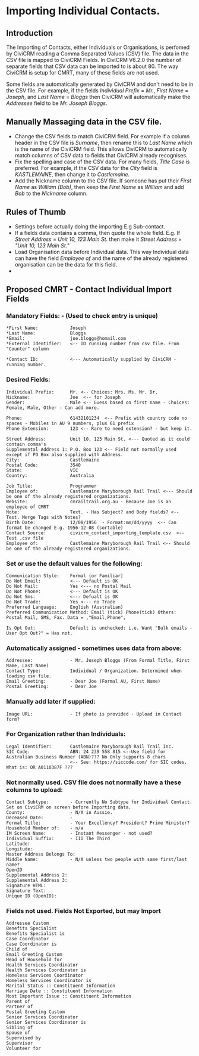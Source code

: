 # Importing Individual Contacts.

## Introduction

The Importing of Contacts, either Individuals or Organisations, is perfomed by CiviCRM reading a Comma Separated Values (CSV) file. The data in the CSV file is mapped to CiviCRM Fields.
In CiviCRM V6.2.0 the number of separate fields that CSV data can be imported to is about 80. The way CiviCRM is setup for CMRT, many of these fields are not used. 

Some fields are automatically generated by CiviCRM and don't need to be in the CSV file. For example, if the fields *Individual Prefix* = *Mr.*, *First Name* = *Joseph*, and *Last Name* = *Bloggs* then CiviCRM will automatically make the *Addressee* field to be *Mr. Joseph Bloggs*.




## Manually Massaging data in the CSV file.

* Change the CSV fields to match CiviCRM field. For example if a column header in the CSV file is *Surname*, then rename this to *Last Name* which is the name of the CiviCRM field. This allows CiviCRM to automatically match columns of CSV data to fields that CiviCRM already recognises.
* Fix the spelling and case of the CSV data. For many fields, *Title Case* is preferred. For example, if the CSV data for the *City* field is *KASTLEMAINE*, then change it to *Castlemaine*.
* Add the Nickname column to the CSV file. If someone has put their *First Name* as *William (Bob)*, then keep the *First Name* as *William* and add *Bob* to the *Nickname* column.

## Rules of Thumb
* Settings before actually doing the importing E.g Sub-contact.
* If a fields data contains a comma, then quote the whole field. E.g. If *Street Address* = *Unit 10, 123 Main St.* then  make it *Street Address* =  *"Unit 10, 123 Main St."*
* Load Organisation data before Individual data. This way Individual data can have the field *Employee of* and the name of the already registered organisation can be the data for this field.
* 
## Proposed CMRT - Contact Individual Import Fields

### Mandatory Fields: - (Used to check entry is unique)
```
*First Name:            Joseph
*Last Name:             Bloggs
*Email:                 joe.bloggs@homail.com
*External Identifier:   <-- ID running number from csv file. From "Counter" column

*Contact ID:            <--- Automatically supplied by CiviCRM - running number. 
```
### Desired Fields:
```
Individual Prefix:      Mr. <-- Choices: Mrs. Ms. Mr. Dr.
Nickname:               Joe  <-- for Joseph
Gender:                 Male <-- Guess based on first name - Choices: Female, Male, Other - Can add more.

Phone:                  61432101234  <-- Prefix with country code no spaces - Mobiles in AU 9 numbers, plus 61 prefix
Phone Extension:        123 <-- Rare to need extension? - but keep it.

Street Address:         Unit 10, 123 Main St. <--- Quoted as it could contain comma's 
Supplemental Address 1: P.O. Box 123 <-- Field not normally used except if PO Box also supplied with Address.
City:                   Castlemaine 
Postal Code:            3540
State:                  VIC
Country:                Australia

Job Title:              Programmer
Employee of:            Castlemaine Maryborough Rail Trail <--- Should be one of the already registered organizations.
Website:                cmrailtrail.org.au - Because Joe is an employee of CMRT
Note:                   Text. - Has Subject? and Body fields? <-- Test. Merge Tags with Notes?
Birth Date:             12/08/1956  - Format:mm/dd/yyyy  <-- Can format be changed E.g. 1956-12-08 (sortable)
Contact Source:         civicrm_contact_importing_template.csv  <-- Test .csv file
Employee of:            Castlemaine Maryborough Rail Trail <-- Should be one of the already registered organizations.

```
### Set or use the default values for the following:
```
Communication Style:    Formal (or Familiar)
Do Not Email:           <--- Default is OK
Do Not Mail:            Yes <--- no Postal Mail
Do Not Phone:           <--- Default is OK
Do Not Sms:             <--- Defualt is OK
Do Not Trade:           Yes <--- no Trade
Preferred Language:     English (Australian)
Preferred Communication Method: Email (tick) Phone(tick) Others: Postal Mail, SMS, Fax. Data = ,"Email,Phone",

Is Opt Out:             Default is unchecked: i.e. Want "Bulk emails - User Opt Out?" = Has not.
```
### Automatically assigned - sometimes uses data from above:
```
Addressee:              - Mr. Joseph Bloggs (From Formal Title, First Name, Last Name)
Contact Type:           Individual / Organization. Determined when loading csv file.
Email Greeting:         - Dear Joe (Formal AU, First Name)
Postal Greeting:        - Dear Joe
```
### Manually add later if supplied:
```
Image URL:              - If photo is provided - Upload in Contact form?
```
### For Organization rather than Individuals:
```
Legal Identifier:       Castlemaine Maryborough Rail Trail Inc.
SIC Code:               ABN: 24 239 558 815 <--Use field for Australian Business Number (ABN)??? No Only supports 8 chars  
                        <-- See: https://siccode.com/ for SIC codes. What is: OR A0110387F ???
```
### Not normally used. CSV file does not normally have a these columns to upload:
```
Contact Subtype:        - Currently No Subtype for Individual Contact. Set on CiviCRM on screen before Importing data.
County:                 - N/A in Aussie.
Deceased Date:          -
Formal Title:           - Your Excellency? President? Prime Minister?
Household Member of:    - n/a
IM Screen Name:         - Instant Messenger - not used? 
Individual Suffix:      - III The Third
Latitude:
Longitude:
Master Address Belongs To:
Middle Name:            - N/A unless two people with same first/last name?
OpenID
Supplemental Address 2:
Supplemental Address 3:
Signature HTML:
Signature Text:
Unique ID (OpenID):
```
### Fields not used. Fields Not Exported, but may Import
```
Addressee Custom
Benefits Specialist
Benefits Specialist is
Case Coordinator
Case Coordinator is
Child of
Email Greeting Custom
Head of Household for
Health Services Coordinator
Health Services Coordinator is
Homeless Services Coordinator
Homeless Services Coordinator is
Marital Status :: Constituent Information
Marriage Date :: Constituent Information
Most Important Issue :: Constituent Information
Parent of
Partner of
Postal Greeting Custom
Senior Services Coordinator
Senior Services Coordinator is
Sibling of
Spouse of
Supervised by
Supervisor
Volunteer for
```
